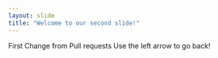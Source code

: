 ```yaml
---
layout: slide
title: "Welcome to our second slide!"
---
```

First Change from Pull requests
Use the left arrow to go back!
